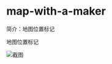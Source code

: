 # map-with-a-maker

简介：地图位置标记

地图位置标记

![截图](https://img.alicdn.com/tfs/TB1rtgvCDtYBeNjy1XdXXXXyVXa-2058-802.png)
